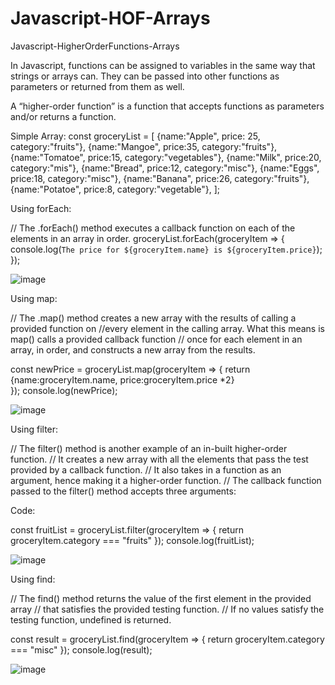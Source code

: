 # Javascript-HOF-Arrays
 Javascript-HigherOrderFunctions-Arrays

 In Javascript, functions can be assigned to variables in the same way that strings or arrays can. They can be passed into other functions as parameters or returned from them as well.

A “higher-order function” is a function that accepts functions as parameters and/or returns a function.

Simple Array:
const groceryList = [
    {name:"Apple", price: 25, category:"fruits"},
    {name:"Mangoe", price:35, category:"fruits"},
    {name:"Tomatoe", price:15, category:"vegetables"},
    {name:"Milk", price:20, category:"mis"},
    {name:"Bread", price:12, category:"misc"},
    {name:"Eggs", price:18, category:"misc"},
    {name:"Banana", price:26, category:"fruits"},
    {name:"Potatoe", price:8, category:"vegetable"},
];

Using forEach:

// The .forEach() method executes a callback function on each of the elements in an array in order.
groceryList.forEach(groceryItem => {  
    console.log(`The price for ${groceryItem.name} is ${groceryItem.price}`);
  }); 
  
![image](https://user-images.githubusercontent.com/10427100/130595784-3911d270-9d45-485a-9243-9855eb81c377.png)

Using map:

// The .map() method creates a new array with the results of calling a provided function on 
//every element in the calling array. What this means is map() calls a provided callback function 
// once for each element in an array, in order, and constructs a new array from the results.

  const newPrice = groceryList.map(groceryItem => {
      return {name:groceryItem.name, price:groceryItem.price *2}  
  }); 
  console.log(newPrice);
  
![image](https://user-images.githubusercontent.com/10427100/130596692-1fffcb43-340e-4c35-8839-98eb097357ee.png)

Using filter:

// The filter() method is another example of an in-built higher-order function. 
//   It creates a new array with all the elements that pass the test provided by a callback function. 
//   It also takes in a function as an argument, hence making it a higher-order function. 
//   The callback function passed to the filter() method accepts three arguments:

Code:

const fruitList = groceryList.filter(groceryItem => {
    return groceryItem.category === "fruits"
}); 
console.log(fruitList);

![image](https://user-images.githubusercontent.com/10427100/130598017-9cd54c2b-a5a8-464c-b102-3d2a53c530df.png)


Using find:

// The find() method returns the value of the first element in the provided array 
// that satisfies the provided testing function. 
// If no values satisfy the testing function, undefined is returned.

const result = groceryList.find(groceryItem => {
    return groceryItem.category === "misc"
}); 
console.log(result);


![image](https://user-images.githubusercontent.com/10427100/130664791-ab322ce2-21af-48c3-b1de-cb6f43725664.png)
